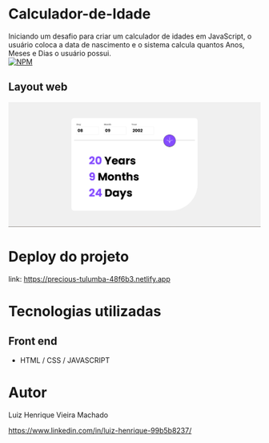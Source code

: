# Calculador-de-Idade
Iniciando um desafio para criar um calculador de idades em JavaScript, o usuário coloca a data de nascimento e o sistema calcula quantos Anos, Meses e Dias o usuário possui. <br>
[![NPM](https://img.shields.io/npm/l/react)](https://github.com/Luiz-Hznrique/RelogioDigital/blob/master/LICENSE) 

## Layout web
![Web 1](https://github.com/Luiz-Hznrique/Calculador-de-Idade/blob/main/assets/images/ProjetoCalculadorDeIdade.png)


# Deploy do projeto
link: https://precious-tulumba-48f6b3.netlify.app

# Tecnologias utilizadas
## Front end
- HTML / CSS / JAVASCRIPT 


# Autor

Luiz Henrique Vieira Machado

https://www.linkedin.com/in/luiz-henrique-99b5b8237/


